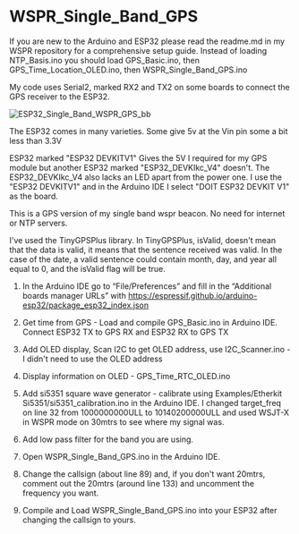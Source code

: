 # WSPR_Single_Band_GPS

If you are new to the Arduino and ESP32 please read the readme.md in my WSPR repository for a comprehensive setup guide.
Instead of loading NTP_Basis.ino you should load GPS_Basic.ino, then GPS_Time_Location_OLED.ino, then WSPR_Single_Band_GPS.ino

My code uses Serial2, marked RX2 and TX2 on some boards to connect the GPS receiver to the ESP32.

![ESP32_Single_Band_WSPR_GPS_bb](https://github.com/mm5agm/WSPR_Single_Band_GPS/assets/26571503/f35b96cd-5774-45d3-bf09-22ae6d47d925)

The ESP32 comes in many varieties. Some give 5v at the Vin pin some a bit less than 3.3V

ESP32 marked "ESP32 DEVKITV1" Gives the 5V I required for my GPS module but another ESP32 marked "ESP32_DEVKIkc_V4" doesn't. The ESP32_DEVKIkc_V4 also lacks an LED apart from the power one. I use the "ESP32 DEVKITV1" and in the Arduino IDE I select "DOIT ESP32 DEVKIT V1" as the board.

This is a GPS version of my single band wspr beacon. No need for internet or NTP servers.

I've used the TinyGPSPlus library. In TinyGPSPlus, isValid, doesn't mean that the data is valid, it means that the sentence received was valid. In the case of the date, a valid sentence could contain month, day, and year all equal to 0, and the isValid flag will be true.


 1. In the Arduino IDE go to “File/Preferences” and fill in the “Additional boards manager URLs” with https://espressif.github.io/arduino-esp32/package_esp32_index.json

2. Get time from GPS - Load and compile GPS_Basic.ino in Arduino IDE. Connect ESP32 TX to GPS RX and ESP32 RX to GPS TX

3. Add OLED display, Scan I2C to get OLED address, use I2C_Scanner.ino - I didn't need to use the OLED address

4. Display information on OLED - GPS_Time_RTC_OLED.ino

5. Add si5351 square wave generator - calibrate using Examples/Etherkit Si5351/si5351_calibration.ino in the Arduino IDE. I changed target_freq on line 32 from 1000000000ULL to 10140200000ULL and used WSJT-X in WSPR mode on 30mtrs to see where my signal was.

6. Add low pass filter for the band you are using.

7. Open WSPR_Single_Band_GPS.ino in the Arduino IDE.

8. Change the callsign (about line 89) and, if you don't want 20mtrs, comment out the 20mtrs (around line 133) and uncomment the frequency you want.
   
10. Compile and Load WSPR_Single_Band_GPS.ino into your ESP32 after changing the callsign to yours.
